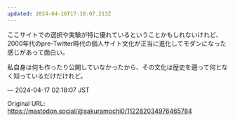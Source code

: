 ```yaml
---
updated: 2024-04-16T17:18:07.213Z
---
```


<p>ここサイトでの選択や実験が特に優れているということかもしれないけれど、2000年代のpre-Twitter時代の個人サイト文化が正当に進化してモダンになった感じがあって面白い。</p><p>私自身は何も作ったり公開していなかったから、その文化は歴史を遡って何となく知っているだけだけれど。</p>

&mdash; 2024-04-17 02:18:07 JST

Original URL: https://mastodon.social/@sakuramochi0/112282034976465784
